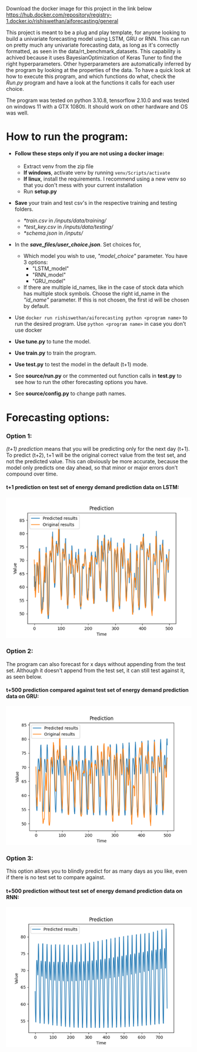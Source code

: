 Download the docker image for this project in the link below\
https://hub.docker.com/repository/registry-1.docker.io/rishiswethan/aiforecasting/general

This project is meant to be a plug and play template, for anyone looking to build a univariate forecasting model using LSTM, GRU or RNN.
This can run on pretty much any univariate forecasting data, as long as it's correctly formatted,
as seen in the data/rt_benchmark_datasets. This capability is achived because it uses BayesianOptimization of Keras Tuner to find the right hyperparameters.
Other hyperparameters are automatically inferred by the program by looking at the properties of the data.
To have a quick look at how to execute this program, and which functions do what, check the _Run.py_ program and
have a look at the functions it calls for each user choice.

The program was tested on python 3.10.8, tensorflow 2.10.0 and was tested on windows 11 with a GTX 1080ti. It should work on other hardware and OS was well.


# How to run the program:
 - #### Follow these steps only if you are not using a docker image:
   - Extract venv from the zip file
   - **If windows**, activate venv by running `venv/Scripts/activate`
   - **If linux**, install the requirements. I recommend using a new venv so that you don't mess with your current installation
   - Run **setup.py**


- **Save** your train and test csv's in the respective training and testing folders.
  - _*train.csv_ in _/inputs/data/training/_
  - _*test_key.csv_ in _/inputs/data/testing/_
  - _*schema.json_ in _/inputs/_


- In the **_save_files/user_choice.json_**. Set choices for,
    - Which model you wish to use, _"model_choice"_ parameter. You have 3 options:
      - "LSTM_model"
      - "RNN_model"
      - "GRU_model"
    - If there are multiple id_names, like in the case of stock data which has multiple stock symbols. Choose the right id_name in the _"id_name"_ parameter. If this is not chosen,
the first id will be chosen by default.


- Use `docker run rishiswethan/aiforecasting python <program name>` to run the desired program. Use `python <program name>` in case you don't use docker
- **Use tune.py** to tune the model.
- **Use train.py** to train the program.
- **Use test.py** to test the model in the default (t+1) mode.


- See **source/run.py** or the commented out function calls in **test.py** to see how to run the other forecasting options you have.
- See **source/config.py** to change path names.

# Forecasting options:

### Option 1:
_(t+1) prediction_ means that you will be predicting only for the next day (t+1). To predict (t+2), 
t+1 will be the original correct value from the test set, and not the predicted value. This can obviously be more accurate,
because the model only predicts one day ahead, so that minor or major errors don't compound over time.

#### **t+1 prediction on test set of energy demand prediction data on LSTM:**

![img.png](other_files/img.png)

### Option 2:

The program can also forecast for x days without appending from the test set. 
Although it doesn't append from the test set, it can still test against it, as seen below.

#### **t+500 prediction compared against test set of energy demand prediction data on GRU:**

![img_1.png](other_files/img_1.png)

### Option 3:

This option allows you to blindly predict for as many days as you like, even if there is 
no test set to compare against. 

#### **t+500 prediction without test set of energy demand prediction data on RNN:**
![img_2.png](other_files/img_2.png)

